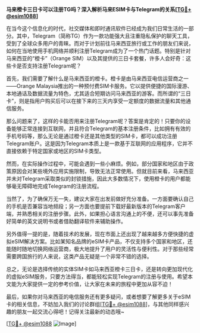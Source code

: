 **马来橙卡三日卡可以注册TG吗？深入解析马来ESIM卡与Telegram的关系[[TG💪+ @esim1088](https://t.me/s/esim1088)]**

在当今这个信息化的时代，社交媒体和即时通讯软件已经成为我们日常生活的一部分。其中，Telegram（简称TG）作为一款功能强大且注重隐私保护的聊天工具，受到了全球众多用户的青睐。而对于计划前往马来西亚旅行或工作的朋友们来说，如何在当地使用手机网络并顺利注册Telegram成为了一个热门话题。特别是针对马来西亚的“橙卡”（Orange SIM）以及其提供的三日卡套餐，许多人会好奇：这些卡是否支持注册Telegram呢？

首先，我们需要了解什么是马来西亚的橙卡。橙卡是由马来西亚电信运营商之一——Orange Malaysia推出的一种预付费SIM卡服务。它以提供便捷的国际漫游、本地通话及数据流量为特色，尤其适合短期访问马来西亚的游客。而所谓的“三日卡”，则是指用户购买后可以在接下来的三天内享受一定额度的数据流量和其他通信服务。

那么问题来了，这样的卡能否用来注册Telegram呢？答案是肯定的！只要你的设备能够正常连接到互联网，并且符合Telegram的基本注册条件，比如拥有有效的手机号码等，那么无论是通过橙卡还是其他类型的SIM卡，都可以成功注册Telegram账户。这是因为Telegram本质上是一款基于互联网的应用程序，它并不直接依赖于特定国家或地区的SIM卡类型。

然而，在实际操作过程中，可能会遇到一些小麻烦。例如，部分国家和地区由于政策原因会对某些境外应用实施限制，导致无法正常使用。但就目前来看，马来西亚并未对Telegram采取类似的封锁措施，因此大多数情况下，使用橙卡的用户都能够毫无障碍地完成Telegram的注册流程。

当然了，为了确保万无一失，建议大家在出发前做好充分准备。一方面要确认自己的手机是否兼容当地频段；另一方面也要提前下载好最新版本的Telegram客户端，并熟悉相关的注册步骤。此外，如果担心语言沟通上的不便，还可以事先准备好简单的英文说明书或者借助翻译软件来辅助操作。

另外值得一提的是，随着技术的发展，现在市面上还出现了越来越多方便快捷的虚拟eSIM解决方案。比如某知名品牌的eSIM卡产品，不仅支持多个国家和地区，还能随时随地切换网络运营商，极大地提升了用户的灵活性与便利性。对于那些经常需要跨国旅行的人来说，这类产品无疑是一个非常不错的选择。

总之，无论是选择传统的实体SIM卡如马来西亚橙卡三日卡，还是转向更加现代化的虚拟eSIM服务，只要方法得当，都能轻松实现Telegram的注册与使用。希望本文能为大家提供一定的参考价值，让大家在未来的旅程中更加从容不迫！

最后，如果你对马来西亚的电信服务还有更多疑问，或者想要了解更多关于eSIM卡的相关信息，不妨加入我们的讨论群组[[TG💪+ @esim1088](https://t.me/s/esim1088)]，与其他同样感兴趣的朋友一起交流心得吧！记得关注最新的动态哦~

[[TG💪+ @esim1088](https://t.me/s/esim1088) ![Image](https://i.postimg.cc/4NQfJmqS/Snipaste-2025-05-13-00-14-12.png)]